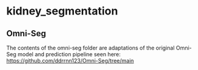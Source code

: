 # kidney_segmentation

## Omni-Seg
The contents of the omni-seg folder are adaptations of the original Omni-Seg model and prediction pipeline seen here: https://github.com/ddrrnn123/Omni-Seg/tree/main

